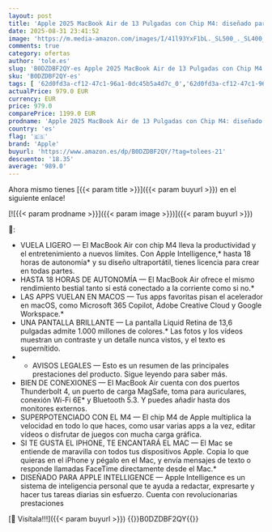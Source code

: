 ```yaml
---
layout: post
title: 'Apple 2025 MacBook Air de 13 Pulgadas con Chip M4: diseñado para Apple Intelligence  Pantalla Liquid Retina de 13 6 Pulgadas  16 GB de Memoria unificada  256 GB SSD  Teclado español; Blanco Estrella'
date: 2025-08-31 23:41:52
image: 'https://m.media-amazon.com/images/I/41l93YxF1bL._SL500_._SL400_.jpg'
comments: true
category: ofertas
author: 'tole.es'
slug: 'B0DZDBF2QY-es Apple 2025 MacBook Air de 13 Pulgadas con Chip M4:...'
sku: 'B0DZDBF2QY-es'
tags: [ '62d0fd3a-cf12-47c1-96a1-0dc45b5a4d7c_0','62d0fd3a-cf12-47c1-96a1-0dc45b5a4d7c_4301','62d0fd3a-cf12-47c1-96a1-0dc45b5a4d7c_4501','Arborist Merchandising Root','Informática','Portátiles','Portátiles tradicionales','Self Service','Sorteo encuesta portátiles','Special Features Stores','Vuelta al cole: Informática','apple','🇪🇸', ]
actualPrice: 979.0 EUR
currency: EUR
price: 979.0
comparePrice: 1199.0 EUR
prodname: 'Apple 2025 MacBook Air de 13 Pulgadas con Chip M4: diseñado para Apple Intelligence  Pantalla Liquid Retina de 13 6 Pulgadas  16 GB de Memoria unificada  256 GB SSD  Teclado español; Blanco Estrella'
country: 'es'
flag: '🇪🇸'
brand: 'Apple'
buyurl: 'https://www.amazon.es/dp/B0DZDBF2QY/?tag=tolees-21'
descuento: '18.35'
average: '989.0'
---
```


Ahora mismo tienes [{{< param title >}}]({{< param buyurl >}}) en el siguiente enlace!

[![{{< param prodname >}}]({{< param image >}})]({{< param buyurl >}})

🔎:

- VUELA LIGERO — El MacBook Air con chip M4 lleva la productividad y el entretenimiento a nuevos límites. Con Apple Intelligence,* hasta 18 horas de autonomía* y su diseño ultraportátil, tienes licencia para crear en todas partes.
- HASTA 18 HORAS DE AUTONOMÍA — El MacBook Air ofrece el mismo rendimiento bestial tanto si está conectado a la corriente como si no.*
- LAS APPS VUELAN EN MACOS — Tus apps favoritas pisan el acelerador en macOS, como Microsoft 365 Copilot, Adobe Creative Cloud y Google Workspace.*
- UNA PANTALLA BRILLANTE — La pantalla Liquid Retina de 13,6 pulgadas admite 1.000 millones de colores.* Las fotos y los vídeos muestran un contraste y un detalle nunca vistos, y el texto es supernítido.
- * AVISOS LEGALES — Esto es un resumen de las principales prestaciones del producto. Sigue leyendo para saber más.
- BIEN DE CONEXIONES — El MacBook Air cuenta con dos puertos Thunderbolt 4, un puerto de carga MagSafe, toma para auriculares, conexión Wi-Fi 6E* y Bluetooth 5.3. Y puedes añadir hasta dos monitores externos.
- SUPERPOTENCIADO CON EL M4 — El chip M4 de Apple multiplica la velocidad en todo lo que haces, como usar varias apps a la vez, editar vídeos o disfrutar de juegos con mucha carga gráfica.
- SI TE GUSTA EL IPHONE, TE ENCANTARÁ EL MAC — El Mac se entiende de maravilla con todos tus dispositivos Apple. Copia lo que quieras en el iPhone y pégalo en el Mac, y envía mensajes de texto o responde llamadas FaceTime directamente desde el Mac.*
- DISEÑADO PARA APPLE INTELLIGENCE — Apple Intelligence es un sistema de inteligencia personal que te ayuda a redactar, expresarte y hacer tus tareas diarias sin esfuerzo. Cuenta con revolucionarias prestaciones

[🛒 Visítala!!!]({{< param buyurl >}})
{{<world>}}B0DZDBF2QY{{</world>}}
